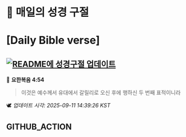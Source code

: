 # 🙏 매일의 성경 구절
# [Daily Bible verse]
## [![README에 성경구절 업데이트](https://github.com/DONGSUKA/first_test/actions/workflows/update-readme-bible.yml/badge.svg)](https://github.com/DONGSUKA/first_test/actions/workflows/update-readme-bible.yml)
<!-- START_BIBLE_VERSE -->
📖 **요한복음 4:54**
> 이것은 예수께서 유대에서 갈릴리로 오신 후에 행하신 두 번째 표적이니라

🕊️ _업데이트 시각: 2025-09-11 14:39:26 KST_
  <!-- END_BIBLE_VERSE -->
## GITHUB_ACTION
